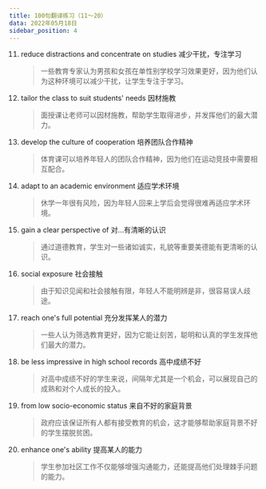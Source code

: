 ```yaml
---
title: 100句翻译练习（11～20）
data: 2022年05月18日
sidebar_position: 4
---
```


11. reduce distractions and concentrate on studies 减少干扰，专注学习

	> 一些教育专家认为男孩和女孩在单性别学校学习效果更好，因为他们认为这种环境可以减少干扰，让学生专注于学习。


12. tailor the class to suit students' needs 因材施教

	> 面授课让老师可以因材施教，帮助学生取得进步，并发挥他们的最大潜力。


13. develop the culture of cooperation 培养团队合作精神

	> 体育课可以培养年轻人的团队合作精神，因为他们在运动竞技中需要相互配合。


14. adapt to an academic environment 适应学术环境

	> 休学一年很有风险，因为年轻人回来上学后会觉得很难再适应学术环境。


15. gain a clear perspective of 对…有清晰的认识

	> 通过道德教育，学生对一些诸如诚实，礼貌等重要美德能有更清晰的认识。


16. social exposure 社会接触

	> 由于知识见闻和社会接触有限，年轻人不能明辨是非，很容易误人歧途。


17. reach one's full potential 充分发挥某人的潜力

	> 一些人认为筛选教育更好，因为它能让刻苦，聪明和认真的学生发挥他们最大的潜力。


18. be less impressive in high school records 高中成绩不好

	> 对高中成绩不好的学生来说，间隔年尤其是一个机会，可以展现自己的成熟和对个人成长的投入。


19. from low socio-economic status 来自不好的家庭背景

	> 政府应该保证所有人都有接受教育的机会，这才能够帮助家庭背景不好的学生摆脱贫困。


20. enhance one's ability 提高某人的能力

	> 学生参加社区工作不仅能够增强沟通能力，还能提高他们处理棘手问题的能力。